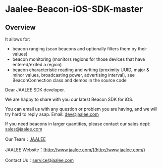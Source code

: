 Jaalee-Beacon-iOS-SDK-master
============================

## Overview ##

It allows for:
- beacon ranging (scan beacons and optionally filters them by their values)
- beacon monitoring (monitors regions for those devices that have entered/exited a region)
- beacon characteristic reading and writing (proximity UUID, major & minor values, broadcasting power, advertising interval), see BeaconConnection class and demos in the source code

Dear JAALEE SDK developer.

We are happy to share with you our latest Beacon SDK for iOS.

You can email us with any question or problem you are having, and we will try hard to reply asap. Email: dev@jaalee.com

If you need beacons in larger quantities, please contact our sales dept: sales@jaalee.com

Our Team：[JAALEE](http://www.jaalee.com/)

JAALEE Website：[http://www.jaalee.com/](http://www.jaalee.com/)

Contact Us：service@jaalee.com
